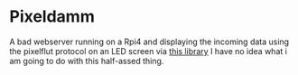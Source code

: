 # Pixeldamm
A bad webserver running on a Rpi4 and displaying the incoming data using the pixelflut protocol on an LED screen via [this library](https://github.com/CamelCaseName/Pixelbach)
I have no idea what i am going to do with this half-assed thing.
